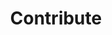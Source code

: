 ---
title: Contribute
description: Contribute to TiKV
draft: true
menu:
    docs:
        parent: Tasks
---
